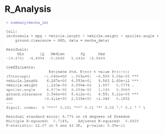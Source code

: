 # R_Analysis

![Summary for Mecha LM](https://github.com/StephGerron/R_Analysis/blob/master/Pics/Summary_Mecha_lm.JPG)
